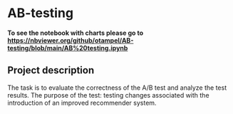 # AB-testing

**To see the notebook with charts please go to https://nbviewer.org/github/otampel/AB-testing/blob/main/AB%20testing.ipynb**

## Project description

The task is to evaluate the correctness of the A/B test and analyze the test results.
The purpose of the test: testing changes associated with the introduction of an improved recommender system.
